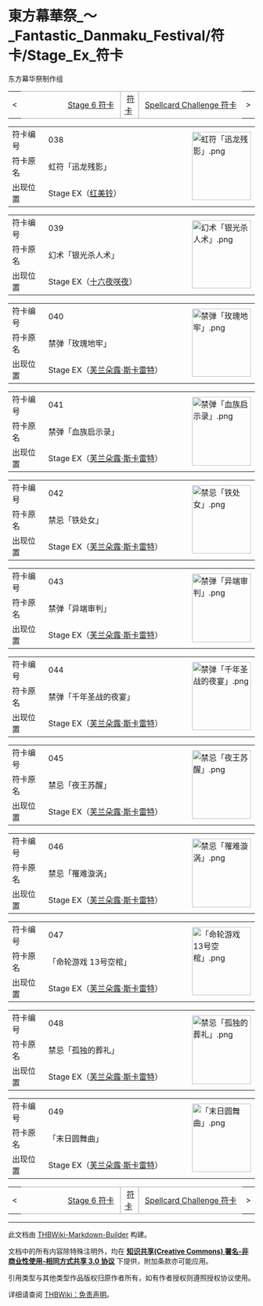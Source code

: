 # 東方幕華祭_～_Fantastic_Danmaku_Festival/符卡/Stage_Ex_符卡

<!-- source html: G:\repos\THBWiki-Markdown-Builder\THBWikiMarkdown\Temp\main\b\b3\ns0%3A%E6%9D%B1%E6%96%B9%E5%B9%95%E8%8F%AF%E7%A5%AD_%EF%BD%9E_Fantastic_Danmaku_Festival%2F%E7%AC%A6%E5%8D%A1%2FStage_Ex_%E7%AC%A6%E5%8D%A1.html -->

东方幕华祭制作组

<center>

<table>
<tbody><tr>
<td>&lt;
</td>
<td style="border-top: 1px solid #aaaaaa; border-bottom: 1px solid #aaaaaa; width: 50%; text-align: right"><a href="./東方幕華祭_～_Fantastic_Danmaku_Festival-符卡-Stage_6_符卡.md" title="東方幕華祭 ～ Fantastic Danmaku Festival/符卡/Stage 6 符卡">Stage 6 符卡</a>&#160;
</td>
<td style="text-align: center; border-left: 1px solid #aaaaaa; border-right: 1px solid #aaaaaa; border-top: 1px solid #aaaaaa; border-bottom: 1px solid #aaaaaa;">&#160;<a href="./東方幕華祭_～_Fantastic_Danmaku_Festival-符卡.md" title="東方幕華祭 ～ Fantastic Danmaku Festival/符卡">符卡</a>&#160;
</td>
<td style="border-top: 1px solid #aaaaaa; border-bottom: 1px solid #aaaaaa; width: 50%; text-align: left">&#160;<a href="./東方幕華祭_～_Fantastic_Danmaku_Festival-符卡-Spellcard_Challenge_符卡.md" title="東方幕華祭 ～ Fantastic Danmaku Festival/符卡/Spellcard Challenge 符卡">Spellcard Challenge 符卡</a>
</td>
<td>&gt;
</td></tr></tbody></table>

  
</center>
  
  

  


<table>
<tbody><tr><td width="80">符卡编号</td><td width="400">038</td><td rowspan="3" width="120"><a href="./文件-虹符「迅龙残影」.png.md" class="image"><img alt="虹符「迅龙残影」.png" src="https://upload.thwiki.cc/thumb/d/d5/%E8%99%B9%E7%AC%A6%E3%80%8C%E8%BF%85%E9%BE%99%E6%AE%8B%E5%BD%B1%E3%80%8D.png/120px-%E8%99%B9%E7%AC%A6%E3%80%8C%E8%BF%85%E9%BE%99%E6%AE%8B%E5%BD%B1%E3%80%8D.png" decoding="async" loading="lazy" width="120" height="139" srcset="https://upload.thwiki.cc/thumb/d/d5/%E8%99%B9%E7%AC%A6%E3%80%8C%E8%BF%85%E9%BE%99%E6%AE%8B%E5%BD%B1%E3%80%8D.png/180px-%E8%99%B9%E7%AC%A6%E3%80%8C%E8%BF%85%E9%BE%99%E6%AE%8B%E5%BD%B1%E3%80%8D.png 1.5x, https://upload.thwiki.cc/thumb/d/d5/%E8%99%B9%E7%AC%A6%E3%80%8C%E8%BF%85%E9%BE%99%E6%AE%8B%E5%BD%B1%E3%80%8D.png/240px-%E8%99%B9%E7%AC%A6%E3%80%8C%E8%BF%85%E9%BE%99%E6%AE%8B%E5%BD%B1%E3%80%8D.png 2x" data-file-width="577" data-file-height="669"></a></td></tr>
<tr><td>符卡原名</td><td>虹符「迅龙残影」</td></tr><tr><td>出现位置</td><td>Stage EX（<a href="./红美铃.md" title="红美铃">红美铃</a>）</td></tr></tbody></table>


  
  

  


<table>
<tbody><tr><td width="80">符卡编号</td><td width="400">039</td><td rowspan="3" width="120"><a href="./文件-幻术「银光杀人术」.png.md" class="image"><img alt="幻术「银光杀人术」.png" src="https://upload.thwiki.cc/thumb/8/81/%E5%B9%BB%E6%9C%AF%E3%80%8C%E9%93%B6%E5%85%89%E6%9D%80%E4%BA%BA%E6%9C%AF%E3%80%8D.png/120px-%E5%B9%BB%E6%9C%AF%E3%80%8C%E9%93%B6%E5%85%89%E6%9D%80%E4%BA%BA%E6%9C%AF%E3%80%8D.png" decoding="async" loading="lazy" width="120" height="139" srcset="https://upload.thwiki.cc/thumb/8/81/%E5%B9%BB%E6%9C%AF%E3%80%8C%E9%93%B6%E5%85%89%E6%9D%80%E4%BA%BA%E6%9C%AF%E3%80%8D.png/180px-%E5%B9%BB%E6%9C%AF%E3%80%8C%E9%93%B6%E5%85%89%E6%9D%80%E4%BA%BA%E6%9C%AF%E3%80%8D.png 1.5x, https://upload.thwiki.cc/thumb/8/81/%E5%B9%BB%E6%9C%AF%E3%80%8C%E9%93%B6%E5%85%89%E6%9D%80%E4%BA%BA%E6%9C%AF%E3%80%8D.png/240px-%E5%B9%BB%E6%9C%AF%E3%80%8C%E9%93%B6%E5%85%89%E6%9D%80%E4%BA%BA%E6%9C%AF%E3%80%8D.png 2x" data-file-width="577" data-file-height="669"></a></td></tr>
<tr><td>符卡原名</td><td>幻术「银光杀人术」</td></tr><tr><td>出现位置</td><td>Stage EX（<a href="/%E5%8D%81%E5%85%AD%E5%A4%9C%E5%92%B2%E5%A4%9C" title="十六夜咲夜">十六夜咲夜</a>）</td></tr></tbody></table>


  
  

  


<table>
<tbody><tr><td width="80">符卡编号</td><td width="400">040</td><td rowspan="3" width="120"><a href="./文件-禁弹「玫瑰地牢」.png.md" class="image"><img alt="禁弹「玫瑰地牢」.png" src="https://upload.thwiki.cc/thumb/f/f8/%E7%A6%81%E5%BC%B9%E3%80%8C%E7%8E%AB%E7%91%B0%E5%9C%B0%E7%89%A2%E3%80%8D.png/120px-%E7%A6%81%E5%BC%B9%E3%80%8C%E7%8E%AB%E7%91%B0%E5%9C%B0%E7%89%A2%E3%80%8D.png" decoding="async" loading="lazy" width="120" height="139" srcset="https://upload.thwiki.cc/thumb/f/f8/%E7%A6%81%E5%BC%B9%E3%80%8C%E7%8E%AB%E7%91%B0%E5%9C%B0%E7%89%A2%E3%80%8D.png/180px-%E7%A6%81%E5%BC%B9%E3%80%8C%E7%8E%AB%E7%91%B0%E5%9C%B0%E7%89%A2%E3%80%8D.png 1.5x, https://upload.thwiki.cc/thumb/f/f8/%E7%A6%81%E5%BC%B9%E3%80%8C%E7%8E%AB%E7%91%B0%E5%9C%B0%E7%89%A2%E3%80%8D.png/240px-%E7%A6%81%E5%BC%B9%E3%80%8C%E7%8E%AB%E7%91%B0%E5%9C%B0%E7%89%A2%E3%80%8D.png 2x" data-file-width="577" data-file-height="669"></a></td></tr>
<tr><td>符卡原名</td><td>禁弹「玫瑰地牢」</td></tr><tr><td>出现位置</td><td>Stage EX（<a href="./芙兰朵露·斯卡雷特.md" class="mw-redirect" title="芙兰朵露·斯卡雷特">芙兰朵露·斯卡雷特</a>）</td></tr></tbody></table>


  
  

  


<table>
<tbody><tr><td width="80">符卡编号</td><td width="400">041</td><td rowspan="3" width="120"><a href="./文件-禁弹「血族启示录」.png.md" class="image"><img alt="禁弹「血族启示录」.png" src="https://upload.thwiki.cc/thumb/0/0b/%E7%A6%81%E5%BC%B9%E3%80%8C%E8%A1%80%E6%97%8F%E5%90%AF%E7%A4%BA%E5%BD%95%E3%80%8D.png/120px-%E7%A6%81%E5%BC%B9%E3%80%8C%E8%A1%80%E6%97%8F%E5%90%AF%E7%A4%BA%E5%BD%95%E3%80%8D.png" decoding="async" loading="lazy" width="120" height="140" srcset="https://upload.thwiki.cc/thumb/0/0b/%E7%A6%81%E5%BC%B9%E3%80%8C%E8%A1%80%E6%97%8F%E5%90%AF%E7%A4%BA%E5%BD%95%E3%80%8D.png/180px-%E7%A6%81%E5%BC%B9%E3%80%8C%E8%A1%80%E6%97%8F%E5%90%AF%E7%A4%BA%E5%BD%95%E3%80%8D.png 1.5x, https://upload.thwiki.cc/thumb/0/0b/%E7%A6%81%E5%BC%B9%E3%80%8C%E8%A1%80%E6%97%8F%E5%90%AF%E7%A4%BA%E5%BD%95%E3%80%8D.png/240px-%E7%A6%81%E5%BC%B9%E3%80%8C%E8%A1%80%E6%97%8F%E5%90%AF%E7%A4%BA%E5%BD%95%E3%80%8D.png 2x" data-file-width="554" data-file-height="645"></a></td></tr>
<tr><td>符卡原名</td><td>禁弹「血族启示录」</td></tr><tr><td>出现位置</td><td>Stage EX（<a href="./芙兰朵露·斯卡雷特.md" class="mw-redirect" title="芙兰朵露·斯卡雷特">芙兰朵露·斯卡雷特</a>）</td></tr></tbody></table>


  
  

  


<table>
<tbody><tr><td width="80">符卡编号</td><td width="400">042</td><td rowspan="3" width="120"><a href="./文件-禁忌「铁处女」.png.md" class="image"><img alt="禁忌「铁处女」.png" src="https://upload.thwiki.cc/thumb/0/0d/%E7%A6%81%E5%BF%8C%E3%80%8C%E9%93%81%E5%A4%84%E5%A5%B3%E3%80%8D.png/120px-%E7%A6%81%E5%BF%8C%E3%80%8C%E9%93%81%E5%A4%84%E5%A5%B3%E3%80%8D.png" decoding="async" loading="lazy" width="120" height="139" srcset="https://upload.thwiki.cc/thumb/0/0d/%E7%A6%81%E5%BF%8C%E3%80%8C%E9%93%81%E5%A4%84%E5%A5%B3%E3%80%8D.png/180px-%E7%A6%81%E5%BF%8C%E3%80%8C%E9%93%81%E5%A4%84%E5%A5%B3%E3%80%8D.png 1.5x, https://upload.thwiki.cc/thumb/0/0d/%E7%A6%81%E5%BF%8C%E3%80%8C%E9%93%81%E5%A4%84%E5%A5%B3%E3%80%8D.png/240px-%E7%A6%81%E5%BF%8C%E3%80%8C%E9%93%81%E5%A4%84%E5%A5%B3%E3%80%8D.png 2x" data-file-width="577" data-file-height="669"></a></td></tr>
<tr><td>符卡原名</td><td>禁忌「铁处女」</td></tr><tr><td>出现位置</td><td>Stage EX（<a href="./芙兰朵露·斯卡雷特.md" class="mw-redirect" title="芙兰朵露·斯卡雷特">芙兰朵露·斯卡雷特</a>）</td></tr></tbody></table>


  
  

  


<table>
<tbody><tr><td width="80">符卡编号</td><td width="400">043</td><td rowspan="3" width="120"><a href="./文件-禁弹「异端审判」.png.md" class="image"><img alt="禁弹「异端审判」.png" src="https://upload.thwiki.cc/thumb/6/6c/%E7%A6%81%E5%BC%B9%E3%80%8C%E5%BC%82%E7%AB%AF%E5%AE%A1%E5%88%A4%E3%80%8D.png/120px-%E7%A6%81%E5%BC%B9%E3%80%8C%E5%BC%82%E7%AB%AF%E5%AE%A1%E5%88%A4%E3%80%8D.png" decoding="async" loading="lazy" width="120" height="140" srcset="https://upload.thwiki.cc/thumb/6/6c/%E7%A6%81%E5%BC%B9%E3%80%8C%E5%BC%82%E7%AB%AF%E5%AE%A1%E5%88%A4%E3%80%8D.png/180px-%E7%A6%81%E5%BC%B9%E3%80%8C%E5%BC%82%E7%AB%AF%E5%AE%A1%E5%88%A4%E3%80%8D.png 1.5x, https://upload.thwiki.cc/thumb/6/6c/%E7%A6%81%E5%BC%B9%E3%80%8C%E5%BC%82%E7%AB%AF%E5%AE%A1%E5%88%A4%E3%80%8D.png/240px-%E7%A6%81%E5%BC%B9%E3%80%8C%E5%BC%82%E7%AB%AF%E5%AE%A1%E5%88%A4%E3%80%8D.png 2x" data-file-width="554" data-file-height="645"></a></td></tr>
<tr><td>符卡原名</td><td>禁弹「异端审判」</td></tr><tr><td>出现位置</td><td>Stage EX（<a href="./芙兰朵露·斯卡雷特.md" class="mw-redirect" title="芙兰朵露·斯卡雷特">芙兰朵露·斯卡雷特</a>）</td></tr></tbody></table>


  
  

  


<table>
<tbody><tr><td width="80">符卡编号</td><td width="400">044</td><td rowspan="3" width="120"><a href="./文件-禁弹「千年圣战的夜宴」.png.md" class="image"><img alt="禁弹「千年圣战的夜宴」.png" src="https://upload.thwiki.cc/thumb/4/4e/%E7%A6%81%E5%BC%B9%E3%80%8C%E5%8D%83%E5%B9%B4%E5%9C%A3%E6%88%98%E7%9A%84%E5%A4%9C%E5%AE%B4%E3%80%8D.png/120px-%E7%A6%81%E5%BC%B9%E3%80%8C%E5%8D%83%E5%B9%B4%E5%9C%A3%E6%88%98%E7%9A%84%E5%A4%9C%E5%AE%B4%E3%80%8D.png" decoding="async" loading="lazy" width="120" height="139" srcset="https://upload.thwiki.cc/thumb/4/4e/%E7%A6%81%E5%BC%B9%E3%80%8C%E5%8D%83%E5%B9%B4%E5%9C%A3%E6%88%98%E7%9A%84%E5%A4%9C%E5%AE%B4%E3%80%8D.png/180px-%E7%A6%81%E5%BC%B9%E3%80%8C%E5%8D%83%E5%B9%B4%E5%9C%A3%E6%88%98%E7%9A%84%E5%A4%9C%E5%AE%B4%E3%80%8D.png 1.5x, https://upload.thwiki.cc/thumb/4/4e/%E7%A6%81%E5%BC%B9%E3%80%8C%E5%8D%83%E5%B9%B4%E5%9C%A3%E6%88%98%E7%9A%84%E5%A4%9C%E5%AE%B4%E3%80%8D.png/240px-%E7%A6%81%E5%BC%B9%E3%80%8C%E5%8D%83%E5%B9%B4%E5%9C%A3%E6%88%98%E7%9A%84%E5%A4%9C%E5%AE%B4%E3%80%8D.png 2x" data-file-width="577" data-file-height="669"></a></td></tr>
<tr><td>符卡原名</td><td>禁弹「千年圣战的夜宴」</td></tr><tr><td>出现位置</td><td>Stage EX（<a href="./芙兰朵露·斯卡雷特.md" class="mw-redirect" title="芙兰朵露·斯卡雷特">芙兰朵露·斯卡雷特</a>）</td></tr></tbody></table>


  
  

  


<table>
<tbody><tr><td width="80">符卡编号</td><td width="400">045</td><td rowspan="3" width="120"><a href="./文件-禁忌「夜王苏醒」.png.md" class="image"><img alt="禁忌「夜王苏醒」.png" src="https://upload.thwiki.cc/thumb/5/5d/%E7%A6%81%E5%BF%8C%E3%80%8C%E5%A4%9C%E7%8E%8B%E8%8B%8F%E9%86%92%E3%80%8D.png/120px-%E7%A6%81%E5%BF%8C%E3%80%8C%E5%A4%9C%E7%8E%8B%E8%8B%8F%E9%86%92%E3%80%8D.png" decoding="async" loading="lazy" width="120" height="140" srcset="https://upload.thwiki.cc/thumb/5/5d/%E7%A6%81%E5%BF%8C%E3%80%8C%E5%A4%9C%E7%8E%8B%E8%8B%8F%E9%86%92%E3%80%8D.png/180px-%E7%A6%81%E5%BF%8C%E3%80%8C%E5%A4%9C%E7%8E%8B%E8%8B%8F%E9%86%92%E3%80%8D.png 1.5x, https://upload.thwiki.cc/thumb/5/5d/%E7%A6%81%E5%BF%8C%E3%80%8C%E5%A4%9C%E7%8E%8B%E8%8B%8F%E9%86%92%E3%80%8D.png/240px-%E7%A6%81%E5%BF%8C%E3%80%8C%E5%A4%9C%E7%8E%8B%E8%8B%8F%E9%86%92%E3%80%8D.png 2x" data-file-width="554" data-file-height="645"></a></td></tr>
<tr><td>符卡原名</td><td>禁忌「夜王苏醒」</td></tr><tr><td>出现位置</td><td>Stage EX（<a href="./芙兰朵露·斯卡雷特.md" class="mw-redirect" title="芙兰朵露·斯卡雷特">芙兰朵露·斯卡雷特</a>）</td></tr></tbody></table>


  
  

  


<table>
<tbody><tr><td width="80">符卡编号</td><td width="400">046</td><td rowspan="3" width="120"><a href="./文件-禁忌「罹难漩涡」.png.md" class="image"><img alt="禁忌「罹难漩涡」.png" src="https://upload.thwiki.cc/thumb/c/cd/%E7%A6%81%E5%BF%8C%E3%80%8C%E7%BD%B9%E9%9A%BE%E6%BC%A9%E6%B6%A1%E3%80%8D.png/120px-%E7%A6%81%E5%BF%8C%E3%80%8C%E7%BD%B9%E9%9A%BE%E6%BC%A9%E6%B6%A1%E3%80%8D.png" decoding="async" loading="lazy" width="120" height="140" srcset="https://upload.thwiki.cc/thumb/c/cd/%E7%A6%81%E5%BF%8C%E3%80%8C%E7%BD%B9%E9%9A%BE%E6%BC%A9%E6%B6%A1%E3%80%8D.png/180px-%E7%A6%81%E5%BF%8C%E3%80%8C%E7%BD%B9%E9%9A%BE%E6%BC%A9%E6%B6%A1%E3%80%8D.png 1.5x, https://upload.thwiki.cc/thumb/c/cd/%E7%A6%81%E5%BF%8C%E3%80%8C%E7%BD%B9%E9%9A%BE%E6%BC%A9%E6%B6%A1%E3%80%8D.png/240px-%E7%A6%81%E5%BF%8C%E3%80%8C%E7%BD%B9%E9%9A%BE%E6%BC%A9%E6%B6%A1%E3%80%8D.png 2x" data-file-width="554" data-file-height="645"></a></td></tr>
<tr><td>符卡原名</td><td>禁忌「罹难漩涡」</td></tr><tr><td>出现位置</td><td>Stage EX（<a href="./芙兰朵露·斯卡雷特.md" class="mw-redirect" title="芙兰朵露·斯卡雷特">芙兰朵露·斯卡雷特</a>）</td></tr></tbody></table>


  
  

  


<table>
<tbody><tr><td width="80">符卡编号</td><td width="400">047</td><td rowspan="3" width="120"><a href="./文件-「命轮游戏_13号空棺」.png.md" class="image"><img alt="「命轮游戏 13号空棺」.png" src="https://upload.thwiki.cc/thumb/3/37/%E3%80%8C%E5%91%BD%E8%BD%AE%E6%B8%B8%E6%88%8F_13%E5%8F%B7%E7%A9%BA%E6%A3%BA%E3%80%8D.png/120px-%E3%80%8C%E5%91%BD%E8%BD%AE%E6%B8%B8%E6%88%8F_13%E5%8F%B7%E7%A9%BA%E6%A3%BA%E3%80%8D.png" decoding="async" loading="lazy" width="120" height="139" srcset="https://upload.thwiki.cc/thumb/3/37/%E3%80%8C%E5%91%BD%E8%BD%AE%E6%B8%B8%E6%88%8F_13%E5%8F%B7%E7%A9%BA%E6%A3%BA%E3%80%8D.png/180px-%E3%80%8C%E5%91%BD%E8%BD%AE%E6%B8%B8%E6%88%8F_13%E5%8F%B7%E7%A9%BA%E6%A3%BA%E3%80%8D.png 1.5x, https://upload.thwiki.cc/thumb/3/37/%E3%80%8C%E5%91%BD%E8%BD%AE%E6%B8%B8%E6%88%8F_13%E5%8F%B7%E7%A9%BA%E6%A3%BA%E3%80%8D.png/240px-%E3%80%8C%E5%91%BD%E8%BD%AE%E6%B8%B8%E6%88%8F_13%E5%8F%B7%E7%A9%BA%E6%A3%BA%E3%80%8D.png 2x" data-file-width="577" data-file-height="669"></a></td></tr>
<tr><td>符卡原名</td><td>「命轮游戏 13号空棺」</td></tr><tr><td>出现位置</td><td>Stage EX（<a href="./芙兰朵露·斯卡雷特.md" class="mw-redirect" title="芙兰朵露·斯卡雷特">芙兰朵露·斯卡雷特</a>）</td></tr></tbody></table>


  
  

  


<table>
<tbody><tr><td width="80">符卡编号</td><td width="400">048</td><td rowspan="3" width="120"><a href="./文件-禁忌「孤独的葬礼」.png.md" class="image"><img alt="禁忌「孤独的葬礼」.png" src="https://upload.thwiki.cc/thumb/c/cc/%E7%A6%81%E5%BF%8C%E3%80%8C%E5%AD%A4%E7%8B%AC%E7%9A%84%E8%91%AC%E7%A4%BC%E3%80%8D.png/120px-%E7%A6%81%E5%BF%8C%E3%80%8C%E5%AD%A4%E7%8B%AC%E7%9A%84%E8%91%AC%E7%A4%BC%E3%80%8D.png" decoding="async" loading="lazy" width="120" height="140" srcset="https://upload.thwiki.cc/thumb/c/cc/%E7%A6%81%E5%BF%8C%E3%80%8C%E5%AD%A4%E7%8B%AC%E7%9A%84%E8%91%AC%E7%A4%BC%E3%80%8D.png/180px-%E7%A6%81%E5%BF%8C%E3%80%8C%E5%AD%A4%E7%8B%AC%E7%9A%84%E8%91%AC%E7%A4%BC%E3%80%8D.png 1.5x, https://upload.thwiki.cc/thumb/c/cc/%E7%A6%81%E5%BF%8C%E3%80%8C%E5%AD%A4%E7%8B%AC%E7%9A%84%E8%91%AC%E7%A4%BC%E3%80%8D.png/240px-%E7%A6%81%E5%BF%8C%E3%80%8C%E5%AD%A4%E7%8B%AC%E7%9A%84%E8%91%AC%E7%A4%BC%E3%80%8D.png 2x" data-file-width="554" data-file-height="645"></a></td></tr>
<tr><td>符卡原名</td><td>禁忌「孤独的葬礼」</td></tr><tr><td>出现位置</td><td>Stage EX（<a href="./芙兰朵露·斯卡雷特.md" class="mw-redirect" title="芙兰朵露·斯卡雷特">芙兰朵露·斯卡雷特</a>）</td></tr></tbody></table>


  
  

  


<table>
<tbody><tr><td width="80">符卡编号</td><td width="400">049</td><td rowspan="3" width="120"><a href="./文件-「末日圆舞曲」.png.md" class="image"><img alt="「末日圆舞曲」.png" src="https://upload.thwiki.cc/thumb/3/32/%E3%80%8C%E6%9C%AB%E6%97%A5%E5%9C%86%E8%88%9E%E6%9B%B2%E3%80%8D.png/120px-%E3%80%8C%E6%9C%AB%E6%97%A5%E5%9C%86%E8%88%9E%E6%9B%B2%E3%80%8D.png" decoding="async" loading="lazy" width="120" height="139" srcset="https://upload.thwiki.cc/thumb/3/32/%E3%80%8C%E6%9C%AB%E6%97%A5%E5%9C%86%E8%88%9E%E6%9B%B2%E3%80%8D.png/180px-%E3%80%8C%E6%9C%AB%E6%97%A5%E5%9C%86%E8%88%9E%E6%9B%B2%E3%80%8D.png 1.5x, https://upload.thwiki.cc/thumb/3/32/%E3%80%8C%E6%9C%AB%E6%97%A5%E5%9C%86%E8%88%9E%E6%9B%B2%E3%80%8D.png/240px-%E3%80%8C%E6%9C%AB%E6%97%A5%E5%9C%86%E8%88%9E%E6%9B%B2%E3%80%8D.png 2x" data-file-width="577" data-file-height="669"></a></td></tr>
<tr><td>符卡原名</td><td>「末日圆舞曲」</td></tr><tr><td>出现位置</td><td>Stage EX（<a href="./芙兰朵露·斯卡雷特.md" class="mw-redirect" title="芙兰朵露·斯卡雷特">芙兰朵露·斯卡雷特</a>）</td></tr></tbody></table>


<center>

<table>
<tbody><tr>
<td>&lt;
</td>
<td style="border-top: 1px solid #aaaaaa; border-bottom: 1px solid #aaaaaa; width: 50%; text-align: right"><a href="./東方幕華祭_～_Fantastic_Danmaku_Festival-符卡-Stage_6_符卡.md" title="東方幕華祭 ～ Fantastic Danmaku Festival/符卡/Stage 6 符卡">Stage 6 符卡</a>&#160;
</td>
<td style="text-align: center; border-left: 1px solid #aaaaaa; border-right: 1px solid #aaaaaa; border-top: 1px solid #aaaaaa; border-bottom: 1px solid #aaaaaa;">&#160;<a href="./東方幕華祭_～_Fantastic_Danmaku_Festival-符卡.md" title="東方幕華祭 ～ Fantastic Danmaku Festival/符卡">符卡</a>&#160;
</td>
<td style="border-top: 1px solid #aaaaaa; border-bottom: 1px solid #aaaaaa; width: 50%; text-align: left">&#160;<a href="./東方幕華祭_～_Fantastic_Danmaku_Festival-符卡-Spellcard_Challenge_符卡.md" title="東方幕華祭 ～ Fantastic Danmaku Festival/符卡/Spellcard Challenge 符卡">Spellcard Challenge 符卡</a>
</td>
<td>&gt;
</td></tr></tbody></table>

  
</center>




---

此文档由 [THBWiki-Markdown-Builder](https://github.com/Delsin-Yu/THBWiki-Markdown-Builder) 构建。

文档中的所有内容除特殊注明外，均在 [**知识共享(Creative Commons) 署名-非商业性使用-相同方式共享 3.0 协议**](https://creativecommons.org/licenses/by-sa/3.0/deed.zh-hans) 下提供，附加条款亦可能应用。

引用类型与其他类型作品版权归原作者所有，如有作者授权则遵照授权协议使用。

详细请查阅 [THBWiki：免责声明](https://thbwiki.cc/THBWiki:%E5%85%8D%E8%B4%A3%E5%A3%B0%E6%98%8E)。

